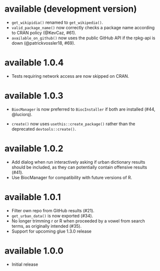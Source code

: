 # available (development version)

* `get_wikipidia()` renamed to `get_wikipedia()`.
* `valid_package_name()` now correctly checks a package name according to CRAN policy (@KevCaz, #61).
* `available_on_github()` now uses the public GitHub API if the rpkg-api is down (@patrickvossler18, #69).

# available 1.0.4

* Tests requiring network access are now skipped on CRAN.

# available 1.0.3

* `BiocManager` is now preferred to `BiocInstaller` if both are installed (#44, @luciorq).

* `create()` now uses `usethis::create_package()` rather than the deprecated `devtools::create()`.

# available 1.0.2

* Add dialog when run interactively asking if urban dictionary results should
  be included, as they can potentially contain offensive results (#41).
* Use BiocManager for compatibility with future versions of R.

# available 1.0.1

* Filter own repo from GitHub results (#21).
* `get_urban_data()` is now exported (#34).
* No longer trimming r or R when proceeded by a vowel from search terms, as originally intended (#35).
* Support for upcoming glue 1.3.0 release

# available 1.0.0

* Initial release
